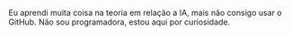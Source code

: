 Eu aprendi muita coisa na teoria em relação a IA, mais não consigo usar o GitHub. Não sou programadora, estou aqui por curiosidade.

